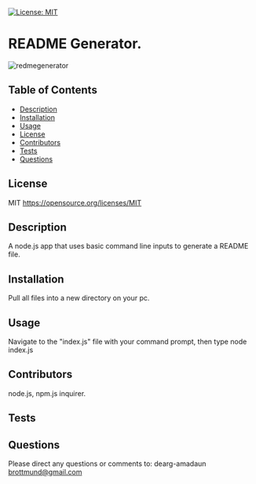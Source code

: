 
  [![License: MIT](https://img.shields.io/badge/License-MIT-yellow.svg)](https://opensource.org/licenses/MIT)
  
  # README Generator.
  ![redmegenerator](https://user-images.githubusercontent.com/83721789/134789416-99ddead7-66f2-43d8-8b77-443021d355e7.jpg)

  ## Table of Contents
  * [Description](#Description)
  * [Installation](#Installation)
  * [Usage](#Usage)
  * [License](#License)
  * [Contributors](#Contributors)
  * [Tests](#Tests)
  * [Questions](#Questions)
  
  ## License
  MIT
   https://opensource.org/licenses/MIT
            
  ## Description
  A node.js app that uses basic command line inputs to generate a README file.
            
  
  ## Installation
  Pull all files into a new directory on your pc.
  
  ## Usage
  Navigate to the "index.js" file with your command prompt, then type node index.js
  
  
   ## Contributors
   node.js, npm.js inquirer.
  
  ## Tests
  
  
  ## Questions
  Please direct any questions or comments to:
  dearg-amadaun
  brottmund@gmail.com
  
